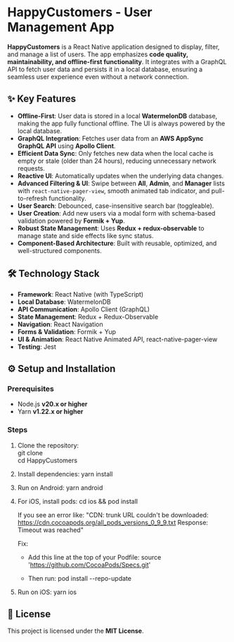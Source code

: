 # HappyCustomers - User Management App

**HappyCustomers** is a React Native application designed to display, filter, and manage a list of users. The app emphasizes **code quality, maintainability, and offline-first functionality**. It integrates with a GraphQL API to fetch user data and persists it in a local database, ensuring a seamless user experience even without a network connection.

## ✨ Key Features
- **Offline-First**: User data is stored in a local **WatermelonDB** database, making the app fully functional offline. The UI is always powered by the local database.  
- **GraphQL Integration**: Fetches user data from an **AWS AppSync GraphQL API** using **Apollo Client**.  
- **Efficient Data Sync**: Only fetches new data when the local cache is empty or stale (older than 24 hours), reducing unnecessary network requests.  
- **Reactive UI**: Automatically updates when the underlying data changes.  
- **Advanced Filtering & UI**: Swipe between **All**, **Admin**, and **Manager** lists with `react-native-pager-view`, smooth animated tab indicator, and pull-to-refresh functionality.  
- **User Search**: Debounced, case-insensitive search bar (toggleable).  
- **User Creation**: Add new users via a modal form with schema-based validation powered by **Formik + Yup**.  
- **Robust State Management**: Uses **Redux + redux-observable** to manage state and side effects like sync status.  
- **Component-Based Architecture**: Built with reusable, optimized, and well-structured components.  

## 🛠️ Technology Stack
- **Framework**: React Native (with TypeScript)  
- **Local Database**: WatermelonDB  
- **API Communication**: Apollo Client (GraphQL)  
- **State Management**: Redux + Redux-Observable  
- **Navigation**: React Navigation  
- **Forms & Validation**: Formik + Yup  
- **UI & Animation**: React Native Animated API, react-native-pager-view  
- **Testing**: Jest  

## ⚙️ Setup and Installation

### Prerequisites
- Node.js **v20.x or higher**  
- Yarn **v1.22.x or higher**    

### Steps
1. Clone the repository:  
   git clone <your-repository-url>  
   cd HappyCustomers  

2. Install dependencies:
   yarn install

3. Run on Android:
   yarn android

4. For iOS, install pods:
   cd ios && pod install

   If you see an error like:
   "CDN: trunk URL couldn't be downloaded: https://cdn.cocoapods.org/all_pods_versions_0_9_9.txt Response: Timeout was reached"

   Fix:
   - Add this line at the top of your Podfile:
     source 'https://github.com/CocoaPods/Specs.git'

   - Then run:
     pod install --repo-update

5. Run on iOS:
   yarn ios
   
 

## 📄 License
This project is licensed under the **MIT License**.  
